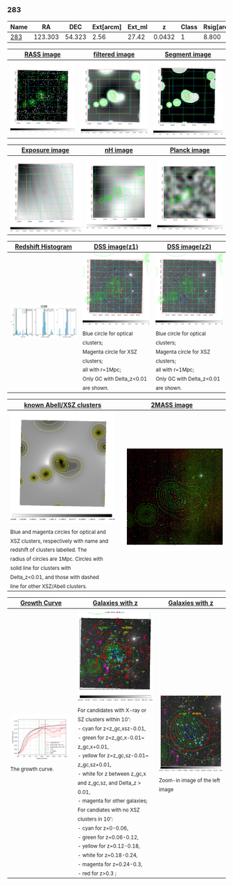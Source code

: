 <div STYLE="page-break-after: always;"></div>

### 283

|Name          |RA          |DEC      | Ext[arcm] | Ext_ml | z    | Class| Rsig[arcmin] | CRsig[c/s] | CR500[c/s] | R500[Mpc] |L500[erg/s]|F500[erg/s/cm^2]| M500[Msun]|Tx[keV]|beta|GC(XSZ,Delta_z<0.01)| GC(OPT,Delta_z<0.01)|GC|alias|
|--------------|------------|------------|---|---|-----------|--------|------|------|----|----|----|----|----|----|----|----|----|----|---|
|[283](script/283.md)     | 123.303       | 54.323       | 2.56    | 27.42   | 0.0432 | 1   | 8.800 |0.124 |0.130 |0.582 |8.850e+42 |2.025e-12 |5.829e+13 |1.555 |1.630 |-, |N, |-, |t100|

|[RASS image](../image/283/283_img.pdf)|[filtered image](../image/283/283_fil.pdf)|[Segment image](../image/283/283_seg.pdf)|
|-------------------|--------------------|-------------------|
| <img src="../image/283/283_img.png" width="300">  | <img src="../image/283/283_fil.png" width="300">   | <img src="../image/283/283_seg.png" width="300">  |

|[Exposure image](../image/283/283_mex.pdf)| [nH image](../image/283/283_nh.pdf)| [Planck image](../image/283/283_p.pdf)|
|-------------------|--------------------|-------------------|
|<img src="../image/283/283_mex.png" width="300">   | <img src="../image/283/283_nh.png" width="300">    | <img src="../image/283/283_p.png" width="300"> |

|[Redshift Histogram](../image/283/283_zg.pdf) | [DSS image(z1)](../image/283/283_dss_z1.pdf)      |  [DSS image(z2)](../image/283/283_dss_z2.pdf)    |
|-------------------|--------------------|-------------------|
|<img src="../image/283/283_zg.png" width="300"> |<img src="../image/283/283_dss_z1.png" width="300"> <sub><br>Blue circle for optical clusters; <br>Magenta circle for XSZ clusters; <br>all with r=1Mpc; <br>Only GC with Delta_z<0.01 are shown. </sub>| <img src="../image/283/283_dss_z2.png" width="300"><sub><br>Blue circle for optical clusters; <br>Magenta circle for XSZ clusters; <br>all with r=1Mpc; <br>Only GC with Delta_z<0.01 are shown. </sub> |

|[known Abell/XSZ clusters](../image/283/283_m.pdf) | [2MASS image](../image/283/283_2mass.pdf)      |
|-------------------|-------------------|
|<img src=../image/283/283_m.png width="300"> <sub><br>Blue and magenta circles for optical and <br>XSZ clusters, respectively with name and <br>redshift of clusters labelled. The <br>radius of circles are 1Mpc. Circles with <br>solid line for clusters with <br>Delta_z<0.01, and those with dashed <br>line for other XSZ/Abell clusters.        </sub>|<img src="../image/283/283_2mass.png" width="300">  |

|[Growth Curve](../image/283/283_gca_all.png) |[Galaxies with z](../image/283/283_opt_ned.pdf) |[Galaxies with z](../image/283/283_opt_ned_zoom.pdf) |
|-------------------|-------------------|-------------------|
| <img src="../image/283/283_gca_all.png" width="300"> <sub><br>The growth curve.</sub>| <img src=../image/283/283_opt_ned.png width="300"> <br><sub> For candidates with X-ray or SZ clusters within 10': <br> - cyan for z<z_gc,xsz-0.01, <br> - green for z=z_gc,x-0.01~ z_gc,x+0.01, <br> - yellow for z=z_gc,sz-0.01~ z_gc,sz+0.01, <br> - white for z between z_gc,x and z_gc,sz, and Delta_z > 0.01, <br> - magenta for other galaxies; <br>For candiates with no XSZ clusters in 10': <br> - cyan for z=0-0.06, <br> - green for z=0.06-0.12, <br> - yellow for z=0.12-0.18, <br> - white for z=0.18-0.24, <br> - magenta for z=0.24-0.3, <br> - red for z>0.3 ;  </sub>|<img src=../image/283/283_opt_ned_zoom.png width="300">  <br><sub> Zoom-in image of the left image</sub>|




